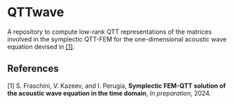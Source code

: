 # QTTwave
A repository to compute low-rank QTT representations of the matrices involved in the symplectic QTT-FEM for the one-dimensional acoustic wave equation devised in [[1]](#1).

## References
<a id="1">[1]</a> 
S. Fraschini, V. Kazeev, and I. Perugia,
**Symplectic FEM-QTT solution of the acoustic wave equation in the time domain**,
_In preparation_, 2024.


